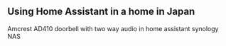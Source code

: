 ## Using Home Assistant in a home in Japan

Amcrest AD410 doorbell with two way audio in home assistant synology NAS
